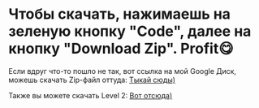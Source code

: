 # Чтобы скачать, нажимаешь на зеленую кнопку "Code", далее на кнопку "Download Zip". Profit😋
Если вдруг что-то пошло не так, вот ссылка на мой Google Диск, можешь скачать Zip-файл оттуда: <a href="https://drive.google.com/drive/folders/1me8KxVmafVH-NY850mBXeF_WqacmgLU1?usp=sharing">Тыкай сюды)</a>
  
Также вы можете скачать Level 2: <a href="https://drive.google.com/uc?export=download&id=1cFvxUFF8qBe8AGG3_TJnFIHmpQ-jkUgE">Вот отсюда)</a>
